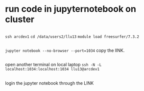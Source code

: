 # run code in jupyternotebook on cluster

## 
```ssh arcdev1```
```cd /data/users2/llu13```
```module load freesurfer/7.3.2```

##
```jupyter notebook --no-browser --port=1034```
copy the lINK.

## 
open another terminal on local laptop
```ssh -N -L localhost:1034:localhost:1034 llu13@arcdev1```

##
login the jupyter notebook through the LINK

